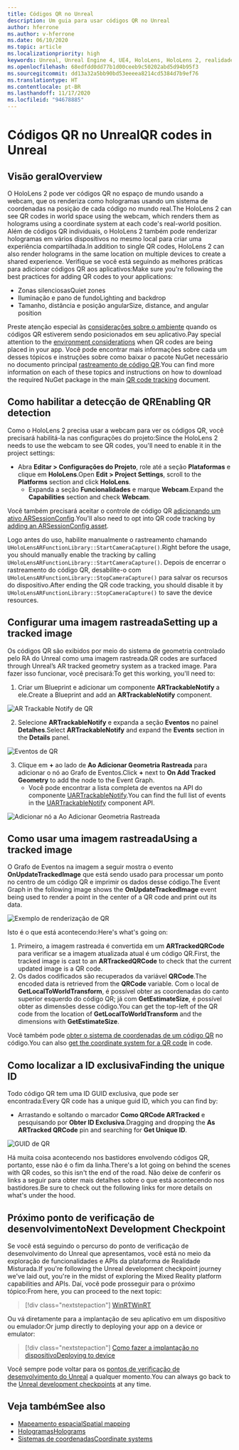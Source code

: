 ```yaml
---
title: Códigos QR no Unreal
description: Um guia para usar códigos QR no Unreal
author: hferrone
ms.author: v-hferrone
ms.date: 06/10/2020
ms.topic: article
ms.localizationpriority: high
keywords: Unreal, Unreal Engine 4, UE4, HoloLens, HoloLens 2, realidade misturada, desenvolvimento, recursos, documentação, guias, hologramas, códigos qr, headset de realidade misturada, headset do windows mixed reality, headset de realidade virtual
ms.openlocfilehash: 68edfdd0dd77b1d00ceeb9c50202abd5d94b95f3
ms.sourcegitcommit: dd13a32a5bb90bd53eeeea8214cd5384d7b9ef76
ms.translationtype: HT
ms.contentlocale: pt-BR
ms.lasthandoff: 11/17/2020
ms.locfileid: "94678885"
---
```

# <a name="qr-codes-in-unreal"></a><span data-ttu-id="b36bc-104">Códigos QR no Unreal</span><span class="sxs-lookup"><span data-stu-id="b36bc-104">QR codes in Unreal</span></span>

## <a name="overview"></a><span data-ttu-id="b36bc-105">Visão geral</span><span class="sxs-lookup"><span data-stu-id="b36bc-105">Overview</span></span>

<span data-ttu-id="b36bc-106">O HoloLens 2 pode ver códigos QR no espaço de mundo usando a webcam, que os renderiza como hologramas usando um sistema de coordenadas na posição de cada código no mundo real.</span><span class="sxs-lookup"><span data-stu-id="b36bc-106">The HoloLens 2 can see QR codes in world space using the webcam, which renders them as holograms using a coordinate system at each code's real-world position.</span></span>  <span data-ttu-id="b36bc-107">Além de códigos QR individuais, o HoloLens 2 também pode renderizar hologramas em vários dispositivos no mesmo local para criar uma experiência compartilhada.</span><span class="sxs-lookup"><span data-stu-id="b36bc-107">In addition to single QR codes, HoloLens 2 can also render holograms in the same location on multiple devices to create a shared experience.</span></span> <span data-ttu-id="b36bc-108">Verifique se você está seguindo as melhores práticas para adicionar códigos QR aos aplicativos:</span><span class="sxs-lookup"><span data-stu-id="b36bc-108">Make sure you're following the best practices for adding QR codes to your applications:</span></span>

- <span data-ttu-id="b36bc-109">Zonas silenciosas</span><span class="sxs-lookup"><span data-stu-id="b36bc-109">Quiet zones</span></span>
- <span data-ttu-id="b36bc-110">Iluminação e pano de fundo</span><span class="sxs-lookup"><span data-stu-id="b36bc-110">Lighting and backdrop</span></span>
- <span data-ttu-id="b36bc-111">Tamanho, distância e posição angular</span><span class="sxs-lookup"><span data-stu-id="b36bc-111">Size, distance, and angular position</span></span>

<span data-ttu-id="b36bc-112">Preste atenção especial às [considerações sobre o ambiente](../../environment-considerations-for-hololens.md) quando os códigos QR estiverem sendo posicionados em seu aplicativo.</span><span class="sxs-lookup"><span data-stu-id="b36bc-112">Pay special attention to the [environment considerations](../../environment-considerations-for-hololens.md) when QR codes are being placed in your app.</span></span> <span data-ttu-id="b36bc-113">Você pode encontrar mais informações sobre cada um desses tópicos e instruções sobre como baixar o pacote NuGet necessário no documento principal [rastreamento de código QR](../platform-capabilities-and-apis/qr-code-tracking.md).</span><span class="sxs-lookup"><span data-stu-id="b36bc-113">You can find more information on each of these topics and instructions on how to download the required NuGet package in the main [QR code tracking](../platform-capabilities-and-apis/qr-code-tracking.md) document.</span></span>

## <a name="enabling-qr-detection"></a><span data-ttu-id="b36bc-114">Como habilitar a detecção de QR</span><span class="sxs-lookup"><span data-stu-id="b36bc-114">Enabling QR detection</span></span>
<span data-ttu-id="b36bc-115">Como o HoloLens 2 precisa usar a webcam para ver os códigos QR, você precisará habilitá-la nas configurações do projeto:</span><span class="sxs-lookup"><span data-stu-id="b36bc-115">Since the HoloLens 2 needs to use the webcam to see QR codes, you'll need to enable it in the project settings:</span></span>
- <span data-ttu-id="b36bc-116">Abra **Editar > Configurações do Projeto**, role até a seção **Plataformas** e clique em **HoloLens**.</span><span class="sxs-lookup"><span data-stu-id="b36bc-116">Open **Edit > Project Settings**, scroll to the **Platforms** section and click **HoloLens**.</span></span>
    + <span data-ttu-id="b36bc-117">Expanda a seção **Funcionalidades** e marque **Webcam**.</span><span class="sxs-lookup"><span data-stu-id="b36bc-117">Expand the **Capabilities** section and check **Webcam**.</span></span>  

<span data-ttu-id="b36bc-118">Você também precisará aceitar o controle de código QR [adicionando um ativo ARSessionConfig](https://docs.microsoft.com/windows/mixed-reality/unreal-uxt-ch3#adding-the-session-asset).</span><span class="sxs-lookup"><span data-stu-id="b36bc-118">You'll also need to opt into QR code tracking by [adding an ARSessionConfig asset](https://docs.microsoft.com/windows/mixed-reality/unreal-uxt-ch3#adding-the-session-asset).</span></span>

<span data-ttu-id="b36bc-119">Logo antes do uso, habilite manualmente o rastreamento chamando `UHoloLensARFunctionLibrary::StartCameraCapture()`.</span><span class="sxs-lookup"><span data-stu-id="b36bc-119">Right before the usage, you should manually enable the tracking by calling `UHoloLensARFunctionLibrary::StartCameraCapture()`.</span></span> <span data-ttu-id="b36bc-120">Depois de encerrar o rastreamento do código QR, desabilite-o com `UHoloLensARFunctionLibrary::StopCameraCapture()` para salvar os recursos do dispositivo.</span><span class="sxs-lookup"><span data-stu-id="b36bc-120">After ending the QR code tracking, you should disable it by `UHoloLensARFunctionLibrary::StopCameraCapture()` to save the device resources.</span></span>

## <a name="setting-up-a-tracked-image"></a><span data-ttu-id="b36bc-121">Configurar uma imagem rastreada</span><span class="sxs-lookup"><span data-stu-id="b36bc-121">Setting up a tracked image</span></span>

<span data-ttu-id="b36bc-122">Os códigos QR são exibidos por meio do sistema de geometria controlado pelo RA do Unreal como uma imagem rastreada.</span><span class="sxs-lookup"><span data-stu-id="b36bc-122">QR codes are surfaced through Unreal’s AR tracked geometry system as a tracked image.</span></span> <span data-ttu-id="b36bc-123">Para fazer isso funcionar, você precisará:</span><span class="sxs-lookup"><span data-stu-id="b36bc-123">To get this working, you'll need to:</span></span>
1. <span data-ttu-id="b36bc-124">Criar um Blueprint e adicionar um componente **ARTrackableNotify** a ele.</span><span class="sxs-lookup"><span data-stu-id="b36bc-124">Create a Blueprint and add an **ARTrackableNotify** component.</span></span>

![AR Trackable Notify de QR](images/unreal-spatialmapping-artrackablenotify.PNG)

2. <span data-ttu-id="b36bc-126">Selecione **ARTrackableNotify** e expanda a seção **Eventos** no painel **Detalhes**.</span><span class="sxs-lookup"><span data-stu-id="b36bc-126">Select **ARTrackableNotify** and expand the **Events** section in the **Details** panel.</span></span>

![Eventos de QR](images/unreal-spatialmapping-events.PNG)

3. <span data-ttu-id="b36bc-128">Clique em **+** ao lado de **Ao Adicionar Geometria Rastreada** para adicionar o nó ao Grafo de Eventos.</span><span class="sxs-lookup"><span data-stu-id="b36bc-128">Click **+** next to **On Add Tracked Geometry** to add the node to the Event Graph.</span></span>
    - <span data-ttu-id="b36bc-129">Você pode encontrar a lista completa de eventos na API do componente [UARTrackableNotify](https://docs.unrealengine.com/API/Runtime/AugmentedReality/UARTrackableNotifyComponent/index.html).</span><span class="sxs-lookup"><span data-stu-id="b36bc-129">You can find the full list of events in the [UARTrackableNotify](https://docs.unrealengine.com/API/Runtime/AugmentedReality/UARTrackableNotifyComponent/index.html) component API.</span></span>

![Adicionar nó a Ao Adicionar Geometria Rastreada](images/unreal-qr-codes-tracked-geometry.png)

## <a name="using-a-tracked-image"></a><span data-ttu-id="b36bc-131">Como usar uma imagem rastreada</span><span class="sxs-lookup"><span data-stu-id="b36bc-131">Using a tracked image</span></span>
<span data-ttu-id="b36bc-132">O Grafo de Eventos na imagem a seguir mostra o evento **OnUpdateTrackedImage** que está sendo usado para processar um ponto no centro de um código QR e imprimir os dados desse código.</span><span class="sxs-lookup"><span data-stu-id="b36bc-132">The Event Graph in the following image shows the **OnUpdateTrackedImage** event being used to render a point in the center of a QR code and print out its data.</span></span>

![Exemplo de renderização de QR](images/unreal-qr-render.PNG)

<span data-ttu-id="b36bc-134">Isto é o que está acontecendo:</span><span class="sxs-lookup"><span data-stu-id="b36bc-134">Here's what's going on:</span></span>
1. <span data-ttu-id="b36bc-135">Primeiro, a imagem rastreada é convertida em um **ARTrackedQRCode** para verificar se a imagem atualizada atual é um código QR.</span><span class="sxs-lookup"><span data-stu-id="b36bc-135">First, the tracked image is cast to an **ARTrackedQRCode** to check that the current updated image is a QR code.</span></span>  
2. <span data-ttu-id="b36bc-136">Os dados codificados são recuperados da variável **QRCode**.</span><span class="sxs-lookup"><span data-stu-id="b36bc-136">The encoded data is retrieved from the **QRCode** variable.</span></span> <span data-ttu-id="b36bc-137">Com o local de **GetLocalToWorldTransform**, é possível obter as coordenadas do canto superior esquerdo do código QR; já com **GetEstimateSize**, é possível obter as dimensões desse código.</span><span class="sxs-lookup"><span data-stu-id="b36bc-137">You can get the top-left of the QR code from the location of **GetLocalToWorldTransform** and the dimensions with **GetEstimateSize**.</span></span>

<span data-ttu-id="b36bc-138">Você também pode [obter o sistema de coordenadas de um código QR](https://docs.microsoft.com/windows/mixed-reality/qr-code-tracking#getting-the-coordinate-system-for-a-qr-code) no código.</span><span class="sxs-lookup"><span data-stu-id="b36bc-138">You can also [get the coordinate system for a QR code](https://docs.microsoft.com/windows/mixed-reality/qr-code-tracking#getting-the-coordinate-system-for-a-qr-code) in code.</span></span>

## <a name="finding-the-unique-id"></a><span data-ttu-id="b36bc-139">Como localizar a ID exclusiva</span><span class="sxs-lookup"><span data-stu-id="b36bc-139">Finding the unique ID</span></span>
<span data-ttu-id="b36bc-140">Todo código QR tem uma ID GUID exclusiva, que pode ser encontrada:</span><span class="sxs-lookup"><span data-stu-id="b36bc-140">Every QR code has a unique guid ID, which you can find by:</span></span>
- <span data-ttu-id="b36bc-141">Arrastando e soltando o marcador **Como QRCode ARTracked** e pesquisando por **Obter ID Exclusiva**.</span><span class="sxs-lookup"><span data-stu-id="b36bc-141">Dragging and dropping the **As ARTracked QRCode**  pin and searching for **Get Unique ID**.</span></span>

![GUID de QR](images/unreal-qr-guid.PNG)

<span data-ttu-id="b36bc-143">Há muita coisa acontecendo nos bastidores envolvendo códigos QR, portanto, esse não é o fim da linha.</span><span class="sxs-lookup"><span data-stu-id="b36bc-143">There's a lot going on behind the scenes with QR codes, so this isn't the end of the road.</span></span> <span data-ttu-id="b36bc-144">Não deixe de conferir os links a seguir para obter mais detalhes sobre o que está acontecendo nos bastidores.</span><span class="sxs-lookup"><span data-stu-id="b36bc-144">Be sure to check out the following links for more details on what's under the hood.</span></span>

## <a name="next-development-checkpoint"></a><span data-ttu-id="b36bc-145">Próximo ponto de verificação de desenvolvimento</span><span class="sxs-lookup"><span data-stu-id="b36bc-145">Next Development Checkpoint</span></span>

<span data-ttu-id="b36bc-146">Se você está seguindo o percurso do ponto de verificação de desenvolvimento do Unreal que apresentamos, você está no meio da exploração de funcionalidades e APIs da plataforma de Realidade Misturada.</span><span class="sxs-lookup"><span data-stu-id="b36bc-146">If you're following the Unreal development checkpoint journey we've laid out, you're in the midst of exploring the Mixed Reality platform capabilities and APIs.</span></span> <span data-ttu-id="b36bc-147">Daí, você pode prosseguir para o próximo tópico:</span><span class="sxs-lookup"><span data-stu-id="b36bc-147">From here, you can proceed to the next topic:</span></span>

> [!div class="nextstepaction"]
> [<span data-ttu-id="b36bc-148">WinRT</span><span class="sxs-lookup"><span data-stu-id="b36bc-148">WinRT</span></span>](unreal-winRT.md)

<span data-ttu-id="b36bc-149">Ou vá diretamente para a implantação de seu aplicativo em um dispositivo ou emulador:</span><span class="sxs-lookup"><span data-stu-id="b36bc-149">Or jump directly to deploying your app on a device or emulator:</span></span>

> [!div class="nextstepaction"]
> [<span data-ttu-id="b36bc-150">Como fazer a implantação no dispositivo</span><span class="sxs-lookup"><span data-stu-id="b36bc-150">Deploying to device</span></span>](unreal-deploying.md)

<span data-ttu-id="b36bc-151">Você sempre pode voltar para os [pontos de verificação de desenvolvimento do Unreal](unreal-development-overview.md#3-platform-capabilities-and-apis) a qualquer momento.</span><span class="sxs-lookup"><span data-stu-id="b36bc-151">You can always go back to the [Unreal development checkpoints](unreal-development-overview.md#3-platform-capabilities-and-apis) at any time.</span></span>

## <a name="see-also"></a><span data-ttu-id="b36bc-152">Veja também</span><span class="sxs-lookup"><span data-stu-id="b36bc-152">See also</span></span>
* [<span data-ttu-id="b36bc-153">Mapeamento espacial</span><span class="sxs-lookup"><span data-stu-id="b36bc-153">Spatial mapping</span></span>](../../design/spatial-mapping.md)
* [<span data-ttu-id="b36bc-154">Hologramas</span><span class="sxs-lookup"><span data-stu-id="b36bc-154">Holograms</span></span>](../../discover/hologram.md)
* [<span data-ttu-id="b36bc-155">Sistemas de coordenadas</span><span class="sxs-lookup"><span data-stu-id="b36bc-155">Coordinate systems</span></span>](../../design/coordinate-systems.md)
